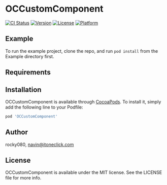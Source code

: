 # OCCustomComponent

[![CI Status](https://img.shields.io/travis/rocky080/OCCustomComponent.svg?style=flat)](https://travis-ci.org/rocky080/OCCustomComponent)
[![Version](https://img.shields.io/cocoapods/v/OCCustomComponent.svg?style=flat)](https://cocoapods.org/pods/OCCustomComponent)
[![License](https://img.shields.io/cocoapods/l/OCCustomComponent.svg?style=flat)](https://cocoapods.org/pods/OCCustomComponent)
[![Platform](https://img.shields.io/cocoapods/p/OCCustomComponent.svg?style=flat)](https://cocoapods.org/pods/OCCustomComponent)

## Example

To run the example project, clone the repo, and run `pod install` from the Example directory first.

## Requirements

## Installation

OCCustomComponent is available through [CocoaPods](https://cocoapods.org). To install
it, simply add the following line to your Podfile:

```ruby
pod 'OCCustomComponent'
```

## Author

rocky080, navin@itoneclick.com

## License

OCCustomComponent is available under the MIT license. See the LICENSE file for more info.
